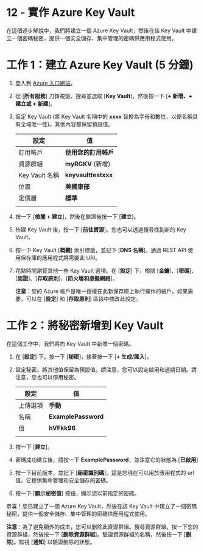 ﻿---
wts:
    title: '12 - 實作 Azure Key Vault (5 分鐘)'
    module: '模組 04：描述一般安全性和網路安全性功能'
---
# 12 - 實作 Azure Key Vault

在這個逐步解說中，我們將建立一個 Azure Key Vault，然後在該 Key Vault 中建立一個密碼秘密，提供一個安全儲存、集中管理的密碼供應用程式使用。

# 工作 1：建立 Azure Key Vault (5 分鐘)

1. 登入到 [Azure 入口網站](https://portal.azure.com)。

2. 從 [**所有服務**] 刀鋒視窗，搜尋並選取 [**Key Vault**]，然後按一下 [**+ 新增、+ 建立或 + 新建**]。

3. 設定 Key Vault (將 Key Vault 名稱中的 **xxxx** 替換為字母和數位，以便名稱具有全域唯一性)。其他內容都保留預設值。

    | 設定 | 值 | 
    | --- | --- |
    | 訂用帳戶 | **使用您的訂用帳戶** |
    | 資源群組 | **myRGKV** (新增) |
    | Key Vault 名稱 | **keyvaulttestxxx** |
    | 位置 | **美國東部** |
    | 定價層 | **標準** |
    | | |

4. 按一下 [**檢閱 + 建立**]，然後在驗證後按一下 [**建立**]。 

5. 佈建 Key Vault 後，按一下 [**前往資源**]。您也可以透過搜尋找到新的 Key Vault。 

6. 按一下 Key Vault [**概觀**] 索引標籤，並記下 [**DNS 名稱**]。通過 REST API 使用保存庫的應用程式將需要此 URI。

7. 花點時間瀏覽其他一些 Key Vault 選項。在 [**設定**] 下，檢閱 [**金鑰**]、[**密碼**]、[**認證**]、[**存取原則**]、[**防火墻和虛擬網路**]。

    **注意**：您的 Azure 帳戶是唯一授權在此新保存庫上執行操作的帳戶。如果需要，可以在 [**設定**] 和 [**存取原則**] 區段中修改此設定。

# 工作 2：將秘密新增到 Key Vault
        
在這個工作中，我們將向 Key Vault 中新增一個密碼。 

1. 在 [**設定**] 下，按一下 [**秘密**]，接著按一下 [**+ 生成/匯入**]。

2. 設定秘密。將其他值保留為預設值。請注意，您可以設定啟用和過期日期。請注意，您也可以停用秘密。

    | 設定 | 值 | 
    | --- | --- |
    | 上傳選項 | **手動** |
    | 名稱 | **ExamplePassword** |
    | 值 | **hVFkk96** |
    | | |

3. 按一下 [**建立**]。

4. 密碼成功建立後，請按一下 **ExamplePassword**，並注意它的狀態為 [**已啟用**]

5. 按一下目前版本，並記下 [**祕密識別碼**]。這是您現在可以用於應用程式的 url 值。它提供集中管理和安全儲存的密碼。

6. 按一下 [**顯示秘密值**] 按鈕，顯示您以前指定的密碼。

恭喜！您已建立了一個 Azure Key Vault，然後在該 Key Vault 中建立了一個密碼秘密，提供一個安全儲存、集中管理的密碼供應用程式使用。

**注意**：為了避免額外的成本，您可以删除此資源群組。搜尋資源群組，按一下您的資源群組，然後按一下 [**删除資源群組**]。驗證資源群組的名稱，然後按一下 [**删除**]。監視 [**通知**] 以驗證删除的狀態。
